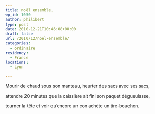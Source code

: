 ```yaml
---
title: noël ensemble.
wp_id: 1050
author: philibert
type: post
date: 2010-12-21T10:46:08+00:00
draft: false
url: /2010/12/noel-ensemble/
categories:
  - ordinaire
residency:
  - France
locations:
  - Lyon

---
```

Mourir de chaud sous son manteau, heurter des sacs avec ses sacs,
  
attendre 20 minutes que la caissière ait fini son paquet dégueulasse,
  
tourner la tête et voir qu&rsquo;encore un con achète un tire-bouchon.